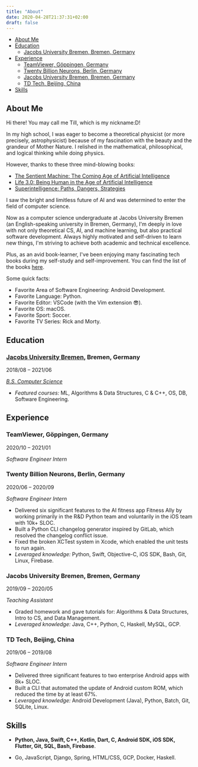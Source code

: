 ```yaml
---
title: "About"
date: 2020-04-28T21:37:31+02:00
draft: false
---
```


* [About Me](#about-me)
* [Education](#education)
  * [Jacobs University Bremen, Bremen, Germany](#jacobs-university-bremen-bremen-germany)
* [Experience](#experience)
  * [TeamViewer, Göppingen, Germany](#teamviewer-göppingen-germany)
  * [Twenty Billion Neurons, Berlin, Germany](#twenty-billion-neurons-berlin-germany)
  * [Jacobs University Bremen, Bremen, Germany](#jacobs-university-bremen-bremen-germany-1)
  * [TD Tech, Beijing, China](#td-tech-beijing-china)
* [Skills](#skills)

## About Me

Hi there! You may call me Till, which is my nickname:D!

In my high school, I was eager to become a theoretical physicist (or more precisely, astrophysicist) because of my fascination with the beauty and the grandeur of Mother Nature. I relished in the mathematical, philosophical, and logical thinking while doing physics.

However, thanks to these three mind-blowing books:

* [The Sentient Machine: The Coming Age of Artificial Intelligence](https://www.goodreads.com/book/show/34466959-the-sentient-machine?ac=1&from_search=true&qid=k0Ey92dgkk&rank=1)
* [Life 3.0: Being Human in the Age of Artificial Intelligence](https://www.goodreads.com/book/show/34272565-life-3-0?ac=1&from_search=true&qid=ElsA2TwiLK&rank=1)
* [Superintelligence: Paths, Dangers, Strategies](https://www.goodreads.com/book/show/20527133-superintelligence)

I saw the bright and limitless future of AI and was determined to enter the field of computer science.

Now as a computer science undergraduate at Jacobs University Bremen (an English-speaking university in Bremen, Germany), I'm deeply in love with not only theoretical CS, AI, and machine learning, but also practical software development. Always highly motivated and self-driven to learn new things, I'm striving to achieve both academic and technical excellence.

Plus, as an avid book-learner, I've been enjoying many fascinating tech books during my self-study and self-improvement. You can find the list of the books [here](https://www.goodreads.com/review/list/70012245-tianyao-chen?shelf=tech-books).

Some quick facts:

* Favorite Area of Software Engineering: Android Development.
* Favorite Language: Python.
* Favorite Editor: VSCode (with the Vim extension 😎).
* Favorite OS: macOS.
* Favorite Sport: Soccer.
* Favorite TV Series: Rick and Morty.

## Education

### [Jacobs University Bremen](https://www.jacobs-university.de/), Bremen, Germany

2018/08 – 2021/06

[*B.S. Computer Science*](/pdfs/cs_curriculum.pdf)

* *Featured courses:* ML, Algorithms & Data Structures, C & C++, OS, DB, Software Engineering.

## Experience

### TeamViewer, Göppingen, Germany

2020/10 – 2021/01

*Software Engineer Intern*

### Twenty Billion Neurons, Berlin, Germany

2020/06 – 2020/09

*Software Engineer Intern*

* Delivered six significant features to the AI fitness app Fitness Ally by working primarily in the R&D Python team and voluntarily in the iOS team with 10k+ SLOC.
* Built a Python CLI changelog generator inspired by GitLab, which resolved the changelog conflict issue.
* Fixed the broken XCTest system in Xcode, which enabled the unit tests to run again.
* *Leveraged knowledge:* Python, Swift, Objective-C, iOS SDK, Bash, Git, Linux, Firebase.

### Jacobs University Bremen, Bremen, Germany

2019/09 – 2020/05

*Teaching Assistant*

* Graded homework and gave tutorials for: Algorithms & Data Structures, Intro to CS, and Data Management.
* *Leveraged knowledge:* Java, C++, Python, C, Haskell, MySQL, GCP.

### TD Tech, Beijing, China

2019/06 – 2019/08

*Software Engineer Intern*

* Delivered three significant features to two enterprise Android apps with 8k+ SLOC.
* Built a CLI that automated the update of Android custom ROM, which reduced the time by at least 67%.
* *Leveraged knowledge:* Android Development (Java), Python, Batch, Git, SQLite, Linux.

## Skills

* **Python, Java, Swift, C++, Kotlin, Dart, C, Android SDK, iOS SDK, Flutter, Git, SQL, Bash, Firebase**.

* Go, JavaScript, Django, Spring, HTML/CSS, GCP, Docker, Haskell.
